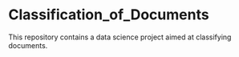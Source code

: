 # Classification_of_Documents
This repository contains a data science project aimed at classifying documents.
